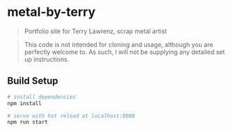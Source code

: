 # metal-by-terry

> Portfolio site for Terry Lawrenz, scrap metal artist

> This code is not intended for cloning and usage, although you are perfectly welcome to. As such, I will not be supplying any detailed set up instructions. 

## Build Setup

``` bash
# install dependencies
npm install

# serve with hot reload at localhost:8080
npm run start
```
